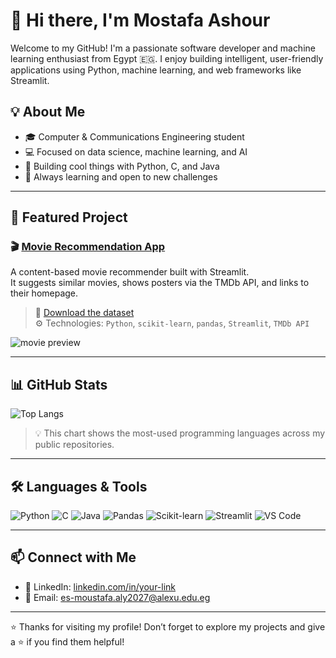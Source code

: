 # 👋 Hi there, I'm Mostafa Ashour

Welcome to my GitHub! I'm a passionate software developer and machine learning enthusiast from Egypt 🇪🇬. I enjoy building intelligent, user-friendly applications using Python, machine learning, and web frameworks like Streamlit.

## 💡 About Me

- 🎓 Computer & Communications Engineering student  
- 💻 Focused on data science, machine learning, and AI  
- 🚀 Building cool things with Python, C, and Java  
- 🎯 Always learning and open to new challenges  

---

## 🧠 Featured Project

### 🎬 [Movie Recommendation App](https://github.com/your-username/movie-recommendation-app)
A content-based movie recommender built with Streamlit.  
It suggests similar movies, shows posters via the TMDb API, and links to their homepage.

> 📂 [Download the dataset](https://drive.google.com/drive/folders/1dee_crYzxxuqTw1FmurhMsnDPuV2ddKB?usp=drive_link)  
> ⚙️ Technologies: `Python`, `scikit-learn`, `pandas`, `Streamlit`, `TMDb API`

![movie preview](https://github.com/your-username/movie-recommendation-app/raw/main/images/example.png)

---

## 📊 GitHub Stats

![Top Langs](https://github-readme-stats.vercel.app/api/top-langs/?username=your-username&layout=compact&theme=tokyonight&langs_count=6)

> 💡 This chart shows the most-used programming languages across my public repositories.

---

## 🛠 Languages & Tools

![Python](https://img.shields.io/badge/-Python-3776AB?style=flat&logo=python&logoColor=white)
![C](https://img.shields.io/badge/-C-00599C?style=flat&logo=c&logoColor=white)
![Java](https://img.shields.io/badge/-Java-007396?style=flat&logo=java&logoColor=white)
![Pandas](https://img.shields.io/badge/-Pandas-150458?style=flat&logo=pandas&logoColor=white)
![Scikit-learn](https://img.shields.io/badge/-Scikit--learn-F7931E?style=flat&logo=scikit-learn&logoColor=white)
![Streamlit](https://img.shields.io/badge/-Streamlit-FF4B4B?style=flat&logo=streamlit&logoColor=white)
![VS Code](https://img.shields.io/badge/-VSCode-007ACC?style=flat&logo=visual-studio-code&logoColor=white)

---

## 📫 Connect with Me

- 💼 LinkedIn: [linkedin.com/in/your-link](https://www.linkedin.com/in/moustafa-ashour0/)
- 📧 Email: es-moustafa.aly2027@alexu.edu.eg

---

⭐️ Thanks for visiting my profile! Don’t forget to explore my projects and give a ⭐ if you find them helpful!
